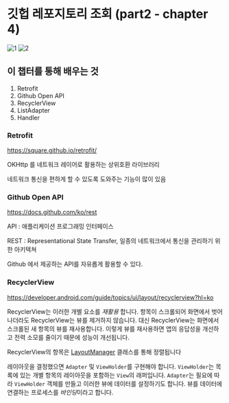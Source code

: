# 깃헙 레포지토리 조회 (part2 - chapter 4)

![1](./screenshot/1.png)
![2](./screenshot/2.png)

## 이 챕터를 통해 배우는 것

1. Retrofit
2. Github Open API
3. RecyclerView
4. ListAdapter
5. Handler

### Retrofit

https://square.github.io/retrofit/

OKHttp 를 네트워크 레이어로 활용하는 상위호환 라이브러리

네트워크 통신을 편하게 할 수 있도록 도와주는 기능이 많이 있음

### Github Open API

https://docs.github.com/ko/rest

API : 애플리케이션 프로그래밍 인터페이스

REST : Representational State Transfer, 일종의 네트워크에서 통신을 관리하기 위한 아키텍쳐

Github 에서 제공하는 API를 자유롭게 활용할 수 있다.

### RecyclerView

https://developer.android.com/guide/topics/ui/layout/recyclerview?hl=ko

RecyclerView는 이러한 개별 요소를 *재활용*
합니다. 항목이 스크롤되어 화면에서 벗어나더라도 RecyclerView는 뷰를 제거하지 않습니다. 대신 RecyclerView는 화면에서 스크롤된 새 항목의 뷰를 재사용합니다. 이렇게 뷰를 재사용하면 앱의 응답성을 개선하고 전력 소모를 줄이기 때문에 성능이 개선됩니다.

RecyclerView의 항목은 [LayoutManager](https://developer.android.com/reference/androidx/recyclerview/widget/RecyclerView.LayoutManager?hl=ko) 클래스를 통해 정렬됩니다

레이아웃을 결정했으면 `Adapter` 및 `ViewHolder`를 구현해야 합니다. `ViewHolder`는 목록에 있는 개별 항목의 레이아웃을 포함하는 `View`의 래퍼입니다. `Adapter`는 필요에 따라 `ViewHolder` 객체를 만들고 이러한 뷰에 데이터를 설정하기도 합니다. 뷰를 데이터에 연결하는 프로세스를 *바인딩*이라고 합니다.
